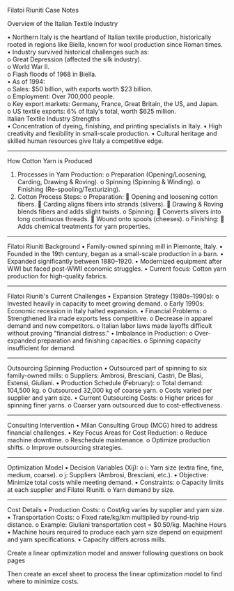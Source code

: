 Filatoi Riuniti Case Notes

Overview of the Italian Textile Industry

•	Northern Italy is the heartland of Italian textile production, historically rooted in regions like Biella, known for wool production since Roman times.\
•	Industry survived historical challenges such as:\
o	Great Depression (affected the silk industry).\
o	World War II.\
o	Flash floods of 1968 in Biella.\
•	As of 1994:\
o	Sales: $50 billion, with exports worth $23 billion.\
o	Employment: Over 700,000 people.\
o	Key export markets: Germany, France, Great Britain, the US, and Japan.\
o	US textile exports: 6% of Italy's total, worth $625 million.\
Italian Textile Industry Strengths\
•	Concentration of dyeing, finishing, and printing specialists in Italy.
•	High creativity and flexibility in small-scale production.
•	Cultural heritage and skilled human resources give Italy a competitive edge.
________________________________________
How Cotton Yarn is Produced
1.	Processes in Yarn Production:
o	Preparation (Opening/Loosening, Carding, Drawing & Roving).
o	Spinning (Spinning & Winding).
o	Finishing (Re-spooling/Texturizing).
2.	Cotton Process Steps:
o	Preparation:
	Opening and loosening cotton fibers.
	Carding aligns fibers into strands (slivers).
	Drawing & Roving blends fibers and adds slight twists.
o	Spinning:
	Converts slivers into long continuous threads.
	Wound onto spools (cheeses).
o	Finishing:
	Adds chemical treatments for yarn properties.
________________________________________
Filatoi Riuniti Background
•	Family-owned spinning mill in Piemonte, Italy.
•	Founded in the 19th century, began as a small-scale production in a barn.
•	Expanded significantly between 1880–1920.
•	Modernized equipment after WWI but faced post-WWII economic struggles.
•	Current focus: Cotton yarn production for high-quality fabrics.
________________________________________
Filatoi Riuniti's Current Challenges
•	Expansion Strategy (1980s–1990s):
o	Invested heavily in capacity to meet growing demand.
o	Early 1990s: Economic recession in Italy halted expansion.
•	Financial Problems:
o	Strengthened lira made exports less competitive.
o	Decrease in apparel demand and new competitors.
o	Italian labor laws made layoffs difficult without proving "financial distress."
•	Imbalance in Production:
o	Over-expanded preparation and finishing capacities.
o	Spinning capacity insufficient for demand.
________________________________________
Outsourcing Spinning Production
•	Outsourced part of spinning to six family-owned mills:
o	Suppliers: Ambrosi, Bresciani, Castri, De Blasi, Estensi, Giuliani.
•	Production Schedule (February):
o	Total demand: 104,500 kg.
o	Outsourced 32,000 kg of coarse yarn.
o	Costs varied per supplier and yarn size.
•	Current Outsourcing Costs:
o	Higher prices for spinning finer yarns.
o	Coarser yarn outsourced due to cost-effectiveness.
________________________________________
Consulting Intervention
•	Milan Consulting Group (MCG) hired to address financial challenges.
•	Key Focus Areas for Cost Reduction:
o	Reduce machine downtime.
o	Reschedule maintenance.
o	Optimize production shifts.
o	Improve outsourcing strategies.
________________________________________
Optimization Model
•	Decision Variables (Xij):
o	i: Yarn size (extra fine, fine, medium, coarse).
o	j: Suppliers (Ambrosi, Bresciani, etc.).
•	Objective: Minimize total costs while meeting demand.
•	Constraints:
o	Capacity limits at each supplier and Filatoi Riuniti.
o	Yarn demand by size.
________________________________________
Cost Details
•	Production Costs:
o	Cost/kg varies by supplier and yarn size.
•	Transportation Costs:
o	Fixed rate/kg/km multiplied by round-trip distance.
o	Example: Giuliani transportation cost = $0.50/kg.
Machine Hours
•	Machine hours required to produce each yarn size depend on equipment and yarn specifications.
•	Capacity differs across mills.

Create a linear optimization model and answer following questions on book pages

Then create an excel sheet to process the linear optimization model to find where to minimize costs.
